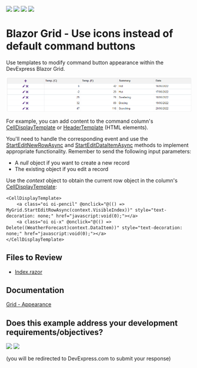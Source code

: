 <!-- default badges list -->
![](https://img.shields.io/endpoint?url=https://codecentral.devexpress.com/api/v1/VersionRange/202762813/22.1.2%2B)
[![](https://img.shields.io/badge/Open_in_DevExpress_Support_Center-FF7200?style=flat-square&logo=DevExpress&logoColor=white)](https://supportcenter.devexpress.com/ticket/details/T807225)
[![](https://img.shields.io/badge/📖_How_to_use_DevExpress_Examples-e9f6fc?style=flat-square)](https://docs.devexpress.com/GeneralInformation/403183)
[![](https://img.shields.io/badge/💬_Leave_Feedback-feecdd?style=flat-square)](#does-this-example-address-your-development-requirementsobjectives)
<!-- default badges end -->

# Blazor Grid - Use icons instead of default command buttons

Use templates to modify command button appearance within the DevExpress Blazor Grid.

![Grid with Custom Icons](images/datagrid-command-icons.png)

For example, you can add content to the command column's [CellDisplayTemplate](https://docs.devexpress.com/Blazor/DevExpress.Blazor.DxGridCommandColumn.CellDisplayTemplate) or [HeaderTemplate](https://docs.devexpress.com/Blazor/DevExpress.Blazor.DxGridCommandColumn.HeaderTemplate) (HTML elements).

You'll need to handle the corresponding event and use the [StartEditNewRowAsync](https://docs.devexpress.com/Blazor/DevExpress.Blazor.DxGrid.StartEditNewRowAsync) and [StartEditDataItemAsync](https://docs.devexpress.com/Blazor/DevExpress.Blazor.DxGrid.StartEditDataItemAsync(System.Object)) methods to implement appropriate functionality. Remember to send the following input parameters:

* A *null* object if you want to create a new record
* The existing object if you edit a record

Use the *context* object to obtain the current row object in the column's [CellDisplayTemplate](https://docs.devexpress.com/Blazor/DevExpress.Blazor.DxGridCommandColumn.CellDisplayTemplate):

```razor
<CellDisplayTemplate>
    <a class="oi oi-pencil" @onclick="@(() => MyGrid.StartEditRowAsync(context.VisibleIndex))" style="text-decoration: none;" href="javascript:void(0);"></a>
    <a class="oi oi-x" @onclick="@(() => Delete((WeatherForecast)context.DataItem))" style="text-decoration: none;" href="javascript:void(0);"></a>
</CellDisplayTemplate>
```

<!-- default file list -->
## Files to Review

* [Index.razor](./CS/CommandButtonsWithIcons/Pages/Index.razor)
<!-- default file list end -->

## Documentation

[Grid - Appearance](https://docs.devexpress.com/Blazor/403143/grid?v=22.1#appearance)
<!-- feedback -->
## Does this example address your development requirements/objectives?

[<img src="https://www.devexpress.com/support/examples/i/yes-button.svg"/>](https://www.devexpress.com/support/examples/survey.xml?utm_source=github&utm_campaign=blazor-DxGrid-command-buttons-with-icons&~~~was_helpful=yes) [<img src="https://www.devexpress.com/support/examples/i/no-button.svg"/>](https://www.devexpress.com/support/examples/survey.xml?utm_source=github&utm_campaign=blazor-DxGrid-command-buttons-with-icons&~~~was_helpful=no)

(you will be redirected to DevExpress.com to submit your response)
<!-- feedback end -->
